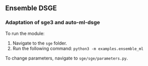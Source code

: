 ## Ensemble DSGE

### Adaptation of sge3 and auto-ml-dsge

To run the module:

1. Navigate to the `sge` folder.
2. Run the following command: `python3 -m examples.ensemble_ml`

To change parameters, navigate to `sge/sge/parameters.py`.
